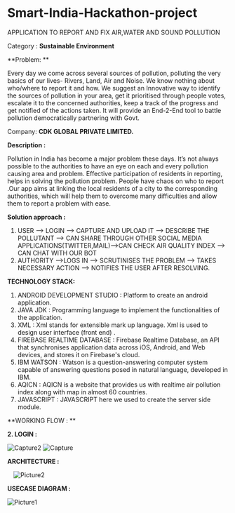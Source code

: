 # Smart-India-Hackathon-project
APPLICATION TO REPORT AND FIX AIR,WATER AND SOUND POLLUTION



Category : **Sustainable Environment**

**Problem: **

Every day we come across several sources of pollution, polluting the very basics of our lives- Rivers, Land, Air and Noise. We know nothing about who/where to report it and how. We suggest an Innovative way to identify the sources of pollution in your area, get it prioritised through people votes, escalate it to the concerned authorities, keep a track of the progress and get notified of the actions taken. It will provide an End-2-End tool to battle pollution democratically partnering with Govt.

Company: **CDK GLOBAL PRIVATE LIMITED.**


**Description :**

Pollution in India has become a major problem these days. It’s not always possible to the authorities to have an eye on each and every pollution causing area and problem. Effective  participation of residents in reporting, helps in solving the pollution problem.  People have chaos on who to report .Our app aims at linking the local residents of a city to the corresponding authorities, which will help them to overcome many difficulties and allow them to report a problem with ease.

**Solution approach :**

1.	USER —> LOGIN —> CAPTURE AND UPLOAD IT —> DESCRIBE THE 
POLLUTANT  —> CAN SHARE THROUGH OTHER SOCIAL MEDIA 
APPLICATIONS(TWITTER,MAIL)—>CAN CHECK AIR QUALITY INDEX —> CAN CHAT WITH OUR BOT
2.	AUTHORITY —>LOGS IN —> SCRUTINISES THE PROBLEM —> TAKES NECESSARY ACTION —> NOTIFIES THE USER AFTER RESOLVING.
   
**TECHNOLOGY STACK:**

1.	ANDROID DEVELOPMENT STUDIO : Platform to create an android application.
2.	JAVA JDK : Programming language to  implement the functionalities of the application.
3.	XML : Xml stands for extensible mark up language. Xml is used to design user interface (front end) .
4.	FIREBASE REALTIME DATABASE : Firebase Realtime Database, an API that 
synchronises application data across iOS, Android, and Web devices, and stores it on Firebase's cloud.
5.	IBM WATSON : Watson is a question-answering computer system capable of answering questions posed in natural language, developed in IBM.
6.	AQICN : AQICN is a website that provides us with realtime air pollution index along with map in almost 60 countries.
7.	JAVASCRIPT : JAVASCRIPT here we used to create the server side module.
   
**WORKING FLOW : **
 
**2. LOGIN :**

 ![Capture2](https://github.com/nikhilreddy2578/Smart-India-Hackathon-project/assets/85238894/cc886043-5df5-4c18-b62e-a5ff18d46960)
 ![Capture](https://github.com/nikhilreddy2578/Smart-India-Hackathon-project/assets/85238894/e9ee9bec-e98e-48de-85bb-4a91485d9b0d)

**ARCHITECTURE :**

  ![Picture2](https://github.com/nikhilreddy2578/Smart-India-Hackathon-project/assets/85238894/aa0cfc83-5848-432c-baf6-912d8ce21de4)

**USECASE DIAGRAM :**
 
![Picture1](https://github.com/nikhilreddy2578/Smart-India-Hackathon-project/assets/85238894/b8c4457c-4dd5-4de9-ad85-f75717160f33)
